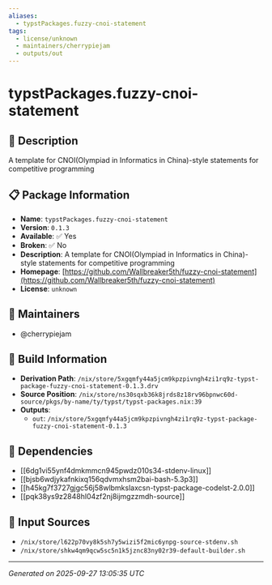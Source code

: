 ```yaml
---
aliases:
  - typstPackages.fuzzy-cnoi-statement
tags:
  - license/unknown
  - maintainers/cherrypiejam
  - outputs/out
---
```


# typstPackages.fuzzy-cnoi-statement

## 📝 Description

A template for CNOI(Olympiad in Informatics in China)-style statements for competitive programming

## 📋 Package Information

- **Name**: `typstPackages.fuzzy-cnoi-statement`
- **Version**: `0.1.3`
- **Available**: ✅ Yes
- **Broken**: ✅ No
- **Description**: A template for CNOI(Olympiad in Informatics in China)-style statements for competitive programming
- **Homepage**: [https://github.com/Wallbreaker5th/fuzzy-cnoi-statement](https://github.com/Wallbreaker5th/fuzzy-cnoi-statement)
- **License**: `unknown`
## 👥 Maintainers

- @cherrypiejam


## 🔧 Build Information

- **Derivation Path**: `/nix/store/5xgqmfy44a5jcm9kpzpivngh4zi1rq9z-typst-package-fuzzy-cnoi-statement-0.1.3.drv`
- **Source Position**: `/nix/store/ns30sqxb36k8jrds8z18rv96bpnwc60d-source/pkgs/by-name/ty/typst/typst-packages.nix:39`
- **Outputs**:
  - `out`:  `/nix/store/5xgqmfy44a5jcm9kpzpivngh4zi1rq9z-typst-package-fuzzy-cnoi-statement-0.1.3`

## 🔗 Dependencies

- [[6dg1vi55ynf4dmkmmcn945pwdz010s34-stdenv-linux]]
- [[bjsb6wdjykafnkixq156qdvmxhsm2bai-bash-5.3p3]]
- [[h45kg7f3727gjgc56j58wlbmkslaxcsn-typst-package-codelst-2.0.0]]
- [[pqk38ys9z2848hl04zf2nj8ijmgzzmdh-source]]

## 📁 Input Sources

- `/nix/store/l622p70vy8k5sh7y5wizi5f2mic6ynpg-source-stdenv.sh`
- `/nix/store/shkw4qm9qcw5sc5n1k5jznc83ny02r39-default-builder.sh`

---
*Generated on 2025-09-27 13:05:35 UTC*
